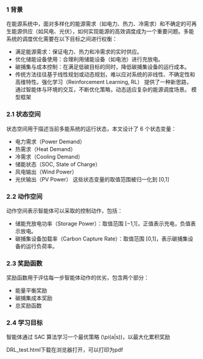 ### 1 背景
在能源系统中，面对多样化的能源需求（如电力、热力、冷需求）和不确定的可再生能源供应（如风电、光伏），如何实现能源的高效调度成为一个重要问题。多能系统的调度优化需要在以下目标之间进行权衡：

- 满足能源需求：保证电力、热力和冷需求的实时供应。
- 优化储能设备使用：合理利用储能设备（如电池）进行充放电。
- 碳捕集与成本控制：在满足低碳目标的同时，降低碳捕集设备的运行成本。
- 传统方法往往基于线性规划或动态规划，难以应对系统的非线性、不确定性和高维特性。强化学习（Reinforcement Learning, RL） 提供了一种新思路，通过智能体与环境的交互，不断优化策略，动态适应复杂的能源调度场景。
模型框架

### 2.1 状态空间
状态空间用于描述当前多能系统的运行状态，本文设计了 6 个状态变量：

- 电力需求（Power Demand）
- 热需求（Heat Demand）
- 冷需求（Cooling Demand）
- 储能状态（SOC, State of Charge）
- 风电输出（Wind Power）
- 光伏输出（PV Power）
这些状态变量的取值范围被归一化到 [0,1]

### 2.2 动作空间
动作空间表示智能体可以采取的控制动作，包括：
- 储能充放电功率（Storage Power）：取值范围 [−1,1]，正值表示充电，负值表示放电。
- 碳捕集设备加载率（Carbon Capture Rate）：取值范围 [0,1]，表示碳捕集设备的运行负荷率。

### 2.3 奖励函数
奖励函数用于评估每一步智能体动作的优劣，包含两个部分：

- 能量平衡奖励
- 碳捕集成本奖励
- 总奖励函数
### 2.4 学习目标
智能体通过 SAC 算法学习一个最优策略 (\pi(a|s))，以最大化累积奖励

DRL_test.html下载在浏览器打开，可以打印为pdf
